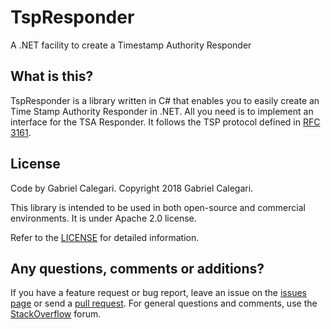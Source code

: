 # TspResponder

A .NET facility to create a Timestamp Authority Responder

## What is this?

TspResponder is a library written in C# that enables you to easily create an Time Stamp Authority Responder in .NET. All you need is to implement an interface for the TSA Responder. It follows the TSP protocol defined in [RFC 3161](https://tools.ietf.org/html/rfc3161).

## License

Code by Gabriel Calegari. Copyright 2018 Gabriel Calegari.

This library is intended to be used in both open-source and commercial environments. It is under Apache 2.0 license.

Refer to the [LICENSE](https://github.com/gabrielcalegari/TspResponder/blob/master/LICENSE) for detailed information. 

## Any questions, comments or additions?
If you have a feature request or bug report, leave an issue on the [issues page](https://github.com/gabrielcalegari/TspResponder/issues) or send a [pull request](https://github.com/gabrielcalegari/TspResponder/pulls). For general questions and comments, use the [StackOverflow](https://stackoverflow.com/) forum.
